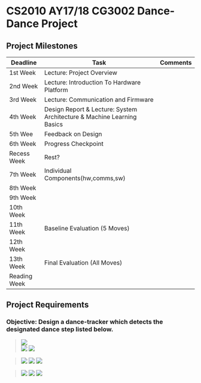 # CS2010 AY17/18 CG3002 Dance-Dance Project

## Project Milestones

Deadline | Task | Comments
---|---|---
1st Week | Lecture: Project Overview |
2nd Week | Lecture: Introduction To Hardware Platform |
3rd Week | Lecture: Communication and Firmware |
4th Week | Design Report & Lecture: System Architecture & Machine Learning Basics |
5th Wee | Feedback on Design |
6th Week | Progress Checkpoint |
Recess Week | Rest? |
7th Week | Individual Components(hw,comms,sw) |
8th Week |  |
9th Week |  |
10th Week |  |
11th Week | Baseline Evaluation (5 Moves) |
12th Week | |
13th Week | Final Evaluation (All Moves) |
Reading Week |  |

## Project Requirements

### Objective: Design a dance-tracker which detects the designated dance step listed below.


> ![](resources/images/frontback.gif)   
> ![](resources/images/handwave.gif)
> ![](resources/images/jumping.gif)

> ![](resources/images/jumpingjack.gif)
> ![](resources/images/squatturnclap.gif)
> ![](resources/images/steering.gif)

> ![](resources/images/turnclap.gif)
> ![](resources/images/window.gif)
> ![](resources/images/windows360.gif)
